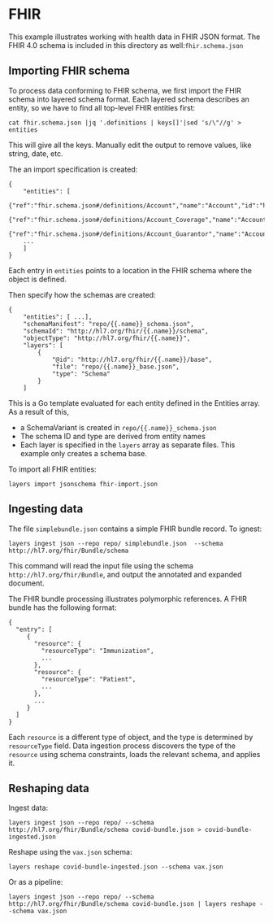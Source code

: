 # FHIR

This example illustrates working with health data in FHIR JSON format.
The FHIR 4.0 schema is included in this directory as
well:`fhir.schema.json`

## Importing FHIR schema 

To process data conforming to FHIR schema, we first import the FHIR
schema into layered schema format. Each layered schema describes an
entity, so we have to find all top-level FHIR entities first:

```
cat fhir.schema.json |jq '.definitions | keys[]'|sed 's/\"//g' > entities
```

This will give all the keys. Manually edit the output to remove
values, like string, date, etc. 

The an import specification is created:

```
{
    "entities": [
    {"ref":"fhir.schema.json#/definitions/Account","name":"Account","id":"http://hl7.org/fhir/Account"},
    {"ref":"fhir.schema.json#/definitions/Account_Coverage","name":"Account_Coverage","id":"http://hl7.org/fhir/Account_Coverage"},
    {"ref":"fhir.schema.json#/definitions/Account_Guarantor","name":"Account_Guarantor","id":"http://hl7.org/fhir/Account_Guarantor"},
    ...
    ]
}
```

Each entry in `entities` points to a location in the FHIR schema where the object is defined.

Then specify how the schemas are created:
```
{
    "entities": [ ...],
    "schemaManifest": "repo/{{.name}}_schema.json",
    "schemaId": "http://hl7.org/fhir/{{.name}}/schema",
    "objectType": "http://hl7.org/fhir/{{.name}}",
    "layers": [
        {
            "@id": "http://hl7.org/fhir/{{.name}}/base",
            "file": "repo/{{.name}}_base.json",
            "type": "Schema"
        }
    ]
```

This is a Go template evaluated for each entity defined in the
Entities array. As a result of this, 

  * a SchemaVariant is created in `repo/{{.name}}_schema.json`
  * The schema ID and type are derived from entity names
  * Each layer is specified in the `layers` array as separate
    files. This example only creates a schema base.
    
To import all FHIR entities:
```
layers import jsonschema fhir-import.json
```


## Ingesting data

The file `simplebundle.json` contains a simple FHIR bundle record. To ignest:

```
layers ingest json --repo repo/ simplebundle.json  --schema http://hl7.org/fhir/Bundle/schema
```

This command will read the input file using the schema
`http://hl7.org/fhir/Bundle`, and output the annotated and expanded
document.

The FHIR bundle processing illustrates polymorphic references. A FHIR bundle has the following format:

```
{
  "entry": [
     {
       "resource": {
         "resourceType": "Immunization",
         ...
       },
       "resource": {
         "resourceType": "Patient",
         ...
       },
       ...
     }
  ]
}
```

Each `resource` is a different type of object, and the type is
determined by `resourceType` field. Data ingestion process discovers
the type of the `resource` using schema constraints, loads the
relevant schema, and applies it.

## Reshaping data

Ingest data:

```
layers ingest json --repo repo/ --schema http://hl7.org/fhir/Bundle/schema covid-bundle.json > covid-bundle-ingested.json
```

Reshape using the `vax.json` schema:

```
layers reshape covid-bundle-ingested.json --schema vax.json
```

Or as a pipeline:

```
layers ingest json --repo repo/ --schema http://hl7.org/fhir/Bundle/schema covid-bundle.json | layers reshape --schema vax.json
```
